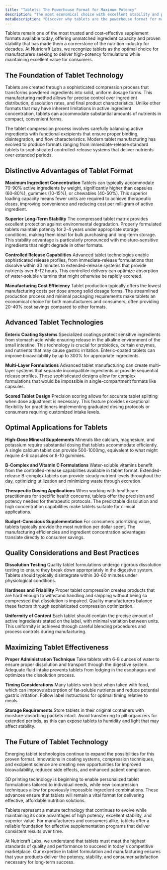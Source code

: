 ```yaml
---
title: "Tablets: The Powerhouse Format for Maximum Potency"
description: "The most economical choice with excellent stability and precise dosing."
metaDescription: "Discover why tablets are the powerhouse format for maximum potency supplements. Learn about advanced tablet technologies, cost efficiency, and optimal applications for your supplement needs."
---
```


Tablets remain one of the most trusted and cost-effective supplement formats available today, offering unmatched ingredient capacity and proven stability that has made them a cornerstone of the nutrition industry for decades. At Nutricraft Labs, we recognize tablets as the optimal choice for manufacturers seeking to deliver high-potency formulations while maintaining excellent value for consumers.

## The Foundation of Tablet Technology

Tablets are created through a sophisticated compression process that transforms powdered ingredients into solid, uniform dosage forms. This manufacturing method allows for precise control over ingredient distribution, dissolution rates, and final product characteristics. Unlike other formats that may have inherent limitations in active ingredient concentration, tablets can accommodate substantial amounts of nutrients in compact, convenient forms.

The tablet compression process involves carefully balancing active ingredients with functional excipients that ensure proper binding, disintegration, and flow characteristics. Modern tablet manufacturing has evolved to produce formats ranging from immediate-release standard tablets to sophisticated controlled-release systems that deliver nutrients over extended periods.

## Distinctive Advantages of Tablet Format

**Maximum Ingredient Concentration**
Tablets can typically accommodate 70-90% active ingredients by weight, significantly higher than capsules (60-80%), gummies (10-15%), or chewables (40-50%). This superior loading capacity means fewer units are required to achieve therapeutic doses, improving convenience and reducing cost per milligram of active ingredient.

**Superior Long-Term Stability**
The compressed tablet matrix provides excellent protection against environmental degradation. Properly formulated tablets maintain potency for 2-4 years under appropriate storage conditions, making them ideal for bulk purchasing and long-term storage. This stability advantage is particularly pronounced with moisture-sensitive ingredients that might degrade in other formats.

**Controlled Release Capabilities**
Advanced tablet technologies enable sophisticated release profiles, from immediate-release formulations that dissolve within 30 minutes to extended-release systems that provide nutrients over 8-12 hours. This controlled delivery can optimize absorption of water-soluble vitamins that might otherwise be rapidly excreted.

**Manufacturing Cost Efficiency**
Tablet production typically offers the lowest manufacturing costs per dose among solid dosage forms. The streamlined production process and minimal packaging requirements make tablets an economical choice for both manufacturers and consumers, often providing 20-40% cost savings compared to other formats.

## Advanced Tablet Technologies

**Enteric Coating Systems**
Specialized coatings protect sensitive ingredients from stomach acid while ensuring release in the alkaline environment of the small intestine. This technology is crucial for probiotics, certain enzymes, and nutrients that may cause gastric irritation. Enteric-coated tablets can improve bioavailability by up to 300% for appropriate ingredients.

**Multi-Layer Formulations**
Advanced tablet manufacturing can create multi-layer systems that separate incompatible ingredients or provide sequential release profiles. These sophisticated designs allow for complex formulations that would be impossible in single-compartment formats like capsules.

**Scored Tablet Design**
Precision scoring allows for accurate tablet splitting when dose adjustment is necessary. This feature provides exceptional flexibility for practitioners implementing graduated dosing protocols or consumers requiring customized intake levels.

## Optimal Applications for Tablets

**High-Dose Mineral Supplements**
Minerals like calcium, magnesium, and potassium require substantial dosing that tablets accommodate efficiently. A single calcium tablet can provide 500-1000mg, equivalent to what might require 4-6 capsules or 8-10 gummies.

**B-Complex and Vitamin C Formulations**
Water-soluble vitamins benefit from the controlled-release capabilities available in tablet format. Extended-release B-complex tablets can provide steady nutrient levels throughout the day, optimizing utilization and minimizing waste through excretion.

**Therapeutic Dosing Applications**
When working with healthcare practitioners for specific health concerns, tablets offer the precision and potency needed for therapeutic protocols. The predictable dissolution and high concentration capabilities make tablets suitable for clinical applications.

**Budget-Conscious Supplementation**
For consumers prioritizing value, tablets typically provide the most nutrition per dollar spent. The manufacturing efficiencies and ingredient concentration advantages translate directly to consumer savings.

## Quality Considerations and Best Practices

**Dissolution Testing**
Quality tablet formulations undergo rigorous dissolution testing to ensure they break down appropriately in the digestive system. Tablets should typically disintegrate within 30-60 minutes under physiological conditions.

**Hardness and Friability**
Proper tablet compression creates products that are hard enough to withstand handling and shipping without being so compressed that dissolution is impaired. Quality manufacturers balance these factors through sophisticated compression optimization.

**Uniformity of Content**
Each tablet should contain the precise amount of active ingredients stated on the label, with minimal variation between units. This uniformity is achieved through careful blending procedures and process controls during manufacturing.

## Maximizing Tablet Effectiveness

**Proper Administration Technique**
Take tablets with 6-8 ounces of water to ensure proper dissolution and transport through the digestive system. Adequate fluid intake prevents tablets from lodging in the esophagus and optimizes the dissolution process.

**Timing Considerations**
Many tablets work best when taken with food, which can improve absorption of fat-soluble nutrients and reduce potential gastric irritation. Follow label instructions for optimal timing relative to meals.

**Storage Requirements**
Store tablets in their original containers with moisture-absorbing packets intact. Avoid transferring to pill organizers for extended periods, as this can expose tablets to humidity and light that may affect stability.

## The Future of Tablet Technology

Emerging tablet technologies continue to expand the possibilities for this proven format. Innovations in coating systems, compression techniques, and excipient science are creating new opportunities for improved bioavailability, reduced side effects, and enhanced patient compliance.

3D printing technology is beginning to enable personalized tablet formulations tailored to individual needs, while new compression techniques allow for previously impossible ingredient combinations. These advances ensure that tablets will remain a vital format for delivering effective, affordable nutrition solutions.

Tablets represent a mature technology that continues to evolve while maintaining its core advantages of high potency, excellent stability, and superior value. For manufacturers and consumers alike, tablets offer a reliable foundation for effective supplementation programs that deliver consistent results over time.

At Nutricraft Labs, we understand that tablets must meet the highest standards of quality and performance to succeed in today's competitive marketplace. Our expertise in tablet formulation and manufacturing ensures that your products deliver the potency, stability, and consumer satisfaction necessary for long-term success.